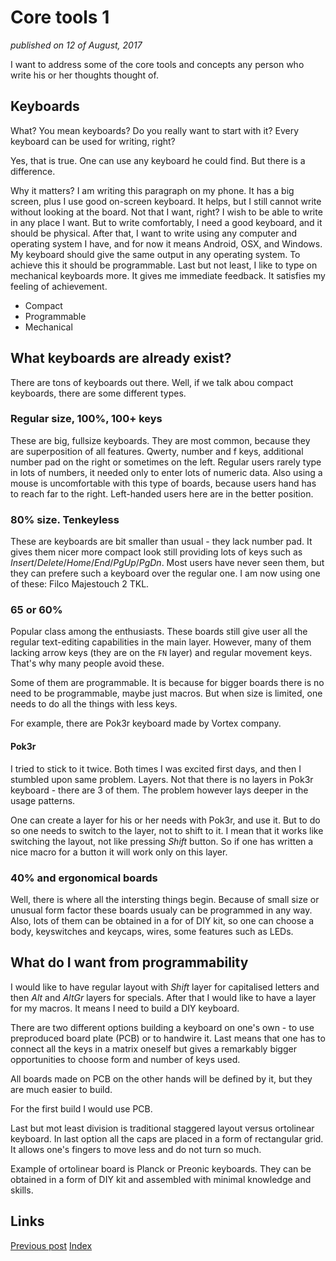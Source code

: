 # Core tools 1
_published on 12 of August, 2017_

I want to address some of the core tools and concepts any person who write his or her thoughts thought of.

## Keyboards
What? You mean keyboards?
Do you really want to start with it?
Every keyboard can be used for writing, right?

Yes, that is true. One can use any keyboard he could find. But there is a difference.

Why it matters?
I am writing this paragraph on my phone. It has a big screen, plus I use good on-screen keyboard. It helps, but I still cannot write without looking at the board. Not that I want, right?
I wish to be able to write in any place I want. But to write comfortably, I need a good keyboard, and it should be physical.
After that, I want to write using any computer and operating system I have, and for now it means Android, OSX, and Windows.
My keyboard should give the same output in any operating system. To achieve this it should be programmable.
Last but not least, I like to type on mechanical keyboards more. It gives me immediate feedback. It satisfies my feeling of achievement.
- Compact
- Programmable
- Mechanical

## What keyboards are already exist?
There are tons of keyboards out there.
Well, if we talk abou compact keyboards, there are some different types.

### Regular size, 100%, 100+ keys
These are big, fullsize keyboards. They are most common, because they are superposition of all features.
Qwerty, number and f keys, additional number pad on the right or sometimes on the left.
Regular users rarely type in lots of numbers, it needed only to enter lots of numeric data.
Also using a mouse is uncomfortable with this type of boards, because users hand has to reach far to the right.
Left-handed users here are in the better position.

### 80% size. Tenkeyless
These are keyboards are bit smaller than usual - they lack number pad.
It gives them nicer more compact look still providing lots of keys such as *Insert*/*Delete*/*Home*/*End*/*PgUp*/*PgDn*.
Most users have never seen them, but they can prefere such a keyboard over the regular one.
I am now using one of these: Filco Majestouch 2 TKL.

### 65 or 60% 
Popular class among the enthusiasts. These boards still give user all the regular text-editing capabilities in the main layer.
However, many of them lacking arrow keys (they are on the `FN` layer) and regular movement keys. That's why many people avoid these.

Some of them are programmable. It is because for bigger boards there is no need to be programmable, maybe just macros.
But when size is limited, one needs to do all the things with less keys.

For example, there are Pok3r keyboard made by Vortex company.

#### Pok3r
I tried to stick to it twice. Both times I was excited first days, and then I stumbled upon same problem.
Layers. Not that there is no layers in Pok3r keyboard - there are 3 of them.
The problem however lays deeper in the usage patterns.

One can create a layer for his or her needs with Pok3r, and use it. But to do so one needs to switch to the layer, not to shift to it.
I mean that it works like switching the layout, not like pressing *Shift* button. So if one has written a nice macro for a button it will work only on this layer.

### 40% and ergonomical boards
Well, there is where all the intersting things begin.
Because of small size or unusual form factor these boards usualy can be programmed in any way.
Also, lots of them can be obtained in a for of DIY kit, so one can choose a body, keyswitches and keycaps, wires, some features such as LEDs.

## What do I want from programmability
I would like to have regular layout with *Shift* layer for capitalised letters and then *Alt* and *AltGr* layers for specials.
After that I would like to have a layer for my macros.
It means I need to build a DIY keyboard.

There are two different options building a keyboard on one's own - to use preproduced board plate (PCB) or to handwire it. Last means that one has to connect all the keys in a matrix oneself but gives a remarkably bigger opportunities to choose form and number of keys used. 

All boards made on PCB on the other hands will be defined by it, but they are much easier to build.

For the first build I would use PCB.

Last but mot least division is traditional staggered layout versus ortolinear keyboard. In last option all the caps are placed in a form of rectangular grid. It allows one's fingers to move less and do not turn so much.

Example of ortolinear board is Planck or Preonic keyboards. They can be obtained in a form of DIY kit and assembled with minimal knowledge and skills.


## Links
[Previous post](http://constpetrov.github.io/blog4)
[Index](http://constpetrov.github.io/index)
